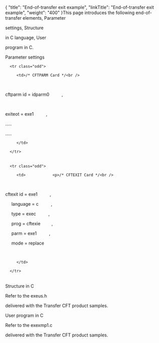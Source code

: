 {
    "title": "End-of-transfer  exit example",
    "linkTitle": "End-of-transfer exit example",
    "weight": "400"
}This page introduces the following end-of-transfer elements, Parameter
settings, Structure
in C language, User
program in C.

Parameter settings

<table data-cellspacing="0">
   <tbody>
      <tr class="odd">
         <td>/* CFTPARM Card */<br />
<br />
cftparm id = idparm0          ,<br />
       
exiteot = exe1          ,<br />
.....<br />
.....<br />
         </td>
      </tr>
   </tbody>
</table>

<table data-cellspacing="0">
   <tbody>
      <tr class="odd">
         <td>            <p>/* CFTEXIT Card */<br />
<br />
cftexit id = exe1          ,<br />
     language = c          ,<br />
     type = exec          ,<br />
     prog = cftexie         ,<br />
     parm = exe1          ,<br />
     mode = replace</p>
<br />
         </td>
      </tr>
   </tbody>
</table>

Structure in C

Refer to the exeus.h
delivered with the Transfer CFT product samples.

User program in C

Refer to the exexmp1.c
delivered with the Transfer CFT product samples.
